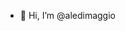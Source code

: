 - 👋 Hi, I’m @aledimaggio

<!---
aledimaggio/aledimaggio is a ✨ special ✨ repository because its `README.md` (this file) appears on your GitHub profile.
You can click the Preview link to take a look at your changes.
--->
